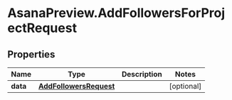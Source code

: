 # AsanaPreview.AddFollowersForProjectRequest

## Properties

Name | Type | Description | Notes
------------ | ------------- | ------------- | -------------
**data** | [**AddFollowersRequest**](AddFollowersRequest.md) |  | [optional] 


